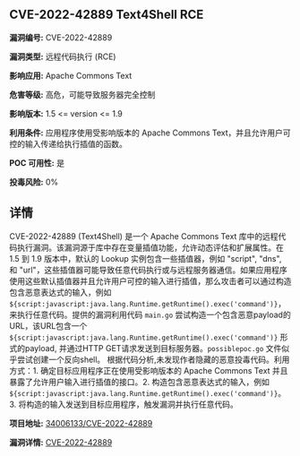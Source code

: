 ## CVE-2022-42889 Text4Shell RCE

**漏洞编号:** CVE-2022-42889

**漏洞类型:** 远程代码执行 (RCE)

**影响应用:** Apache Commons Text

**危害等级:** 高危，可能导致服务器完全控制

**影响版本:** 1.5 <= version <= 1.9

**利用条件:** 应用程序使用受影响版本的 Apache Commons Text，并且允许用户可控的输入传递给执行插值的函数。

**POC 可用性:** 是

**投毒风险:** 0%

## 详情

CVE-2022-42889 (Text4Shell) 是一个 Apache Commons Text 库中的远程代码执行漏洞。该漏洞源于库中存在变量插值功能，允许动态评估和扩展属性。在 1.5 到 1.9 版本中，默认的 Lookup 实例包含一些插值器，例如 "script", "dns", 和 "url"，这些插值器可能导致任意代码执行或与远程服务器通信。如果应用程序使用这些默认插值器并且允许用户可控的输入进行插值，那么攻击者可以通过构造包含恶意表达式的输入，例如`${script:javascript:java.lang.Runtime.getRuntime().exec('command')}`，来执行任意代码。提供的漏洞利用代码 `main.go` 尝试构造一个包含恶意payload的URL，该URL包含一个 `${script:javascript:java.lang.Runtime.getRuntime().exec('command')}` 形式的payload, 并通过HTTP GET请求发送到目标服务器。`possiblepoc.go` 文件似乎尝试创建一个反向shell。 根据代码分析,未发现作者隐藏的恶意投毒代码。利用方式：1. 确定目标应用程序正在使用受影响版本的 Apache Commons Text 并且暴露了允许用户输入进行插值的接口。2. 构造包含恶意表达式的输入，例如`${script:javascript:java.lang.Runtime.getRuntime().exec('command')}`。3. 将构造的输入发送到目标应用程序，触发漏洞并执行任意代码。

**项目地址:** [34006133/CVE-2022-42889](https://github.com/34006133/CVE-2022-42889)

**漏洞详情:** [CVE-2022-42889](https://nvd.nist.gov/vuln/detail/CVE-2022-42889)